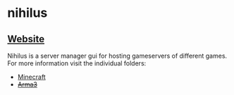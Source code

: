 # nihilus

## [Website](https://www.nihilus.gg)

Nihilus is a server manager gui for hosting gameservers of different games. For more information visit the individual folders:
- [Minecraft](https://github.com/ChristianKern97/nihilus/tree/master/minecraft)
- ~~[Arma3](https://github.com/ChristianKern97/nihilus/tree/master/arma)~~
